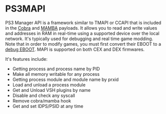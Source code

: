 # PS3MAPI

PS3 Manager API is a framework similar to TMAPI or CCAPI that is included in the [Cobra](https://www.reddit.com/r/ps3homebrew/wiki/mamba) and [MAMBA](https://www.reddit.com/r/ps3homebrew/wiki/mamba) payloads. It allows you to read and write values and addresses in RAM in real-time using a supported device over the local network. It's typically used for debugging and real time game modding. Note that in order to modify games, you must first convert their EBOOT to a [debug EBOOT](https://www.reddit.com/r/ps3homebrew/wiki/eboots). MAPI is supported on both CEX and DEX firmwares.

It's features include:

- Getting process and process name by PID
- Make all memory writable for any process
- Getting process module and module name by prxid
- Load and unload a process module
- Get and Unload VSH plugins by name
- Disable and check any syscall 
- Remove cobra/mamba hook
- Get and set IDPS/PSID at any time
